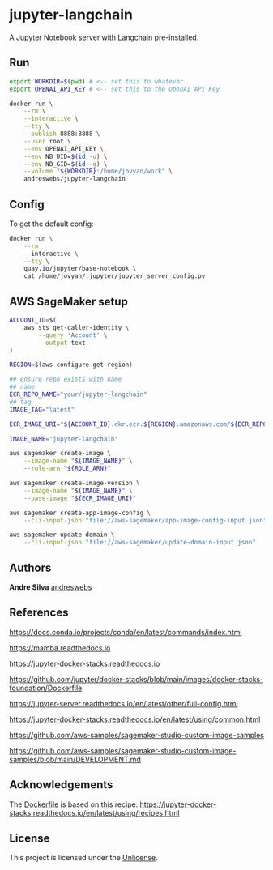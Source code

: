 # jupyter-langchain

A Jupyter Notebook server with Langchain pre-installed.

## Run

```sh
export WORKDIR=$(pwd) # <-- set this to whatever
export OPENAI_API_KEY # <-- set this to the OpenAI API Key
```

```sh
docker run \
    --rm \
    --interactive \
    --tty \
    --publish 8888:8888 \
    --user root \
    --env OPENAI_API_KEY \
    --env NB_UID=$(id -u) \
    --env NB_GID=$(id -g) \
    --volume "${WORKDIR}:/home/jovyan/work" \
    andreswebs/jupyter-langchain
```

## Config

To get the default config:

```sh
docker run \
    --rm
    --interactive \
    --tty \
    quay.io/jupyter/base-notebook \
    cat /home/jovyan/.jupyter/jupyter_server_config.py
```

## AWS SageMaker setup

```sh
ACCOUNT_ID=$(
    aws sts get-caller-identity \
        --query 'Account' \
        --output text
)

REGION=$(aws configure get region)

## ensure repo exists with name
## name
ECR_REPO_NAME="your/jupyter-langchain"
## tag
IMAGE_TAG="latest"

ECR_IMAGE_URI="${ACCOUNT_ID}.dkr.ecr.${REGION}.amazonaws.com/${ECR_REPO_NAME}:${IMAGE_TAG}"

IMAGE_NAME="jupyter-langchain"

aws sagemaker create-image \
    --image-name "${IMAGE_NAME}" \
    --role-arn "${ROLE_ARN}"

aws sagemaker create-image-version \
    --image-name "${IMAGE_NAME}" \
    --base-image "${ECR_IMAGE_URI}"

aws sagemaker create-app-image-config \
    --cli-input-json "file://aws-sagemaker/app-image-config-input.json"

aws sagemaker update-domain \
    --cli-input-json "file://aws-sagemaker/update-domain-input.json"
```

## Authors

**Andre Silva** [andreswebs](https://github.com/andreswebs)

## References

<https://docs.conda.io/projects/conda/en/latest/commands/index.html>

<https://mamba.readthedocs.io>

<https://jupyter-docker-stacks.readthedocs.io>

<https://github.com/jupyter/docker-stacks/blob/main/images/docker-stacks-foundation/Dockerfile>

<https://jupyter-server.readthedocs.io/en/latest/other/full-config.html>

<https://jupyter-docker-stacks.readthedocs.io/en/latest/using/common.html>

<https://github.com/aws-samples/sagemaker-studio-custom-image-samples>

<https://github.com/aws-samples/sagemaker-studio-custom-image-samples/blob/main/DEVELOPMENT.md>

## Acknowledgements

The [Dockerfile](Dockerfile) is based on this recipe:
<https://jupyter-docker-stacks.readthedocs.io/en/latest/using/recipes.html>

## License

This project is licensed under the [Unlicense](UNLICENSE.md).
